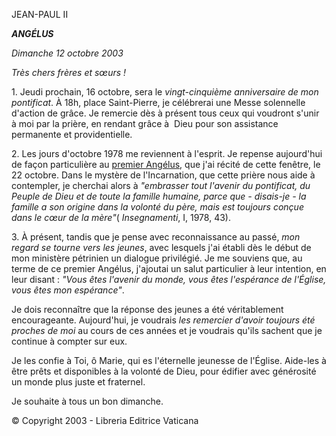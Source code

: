 JEAN-PAUL II

***ANGÉLUS***

*Dimanche* *12 octobre 2003*

*Très chers frères et sœurs !*

1. Jeudi prochain, 16 octobre, sera le *vingt-cinquième anniversaire de mon pontificat*. À 18h, place Saint-Pierre, je célébrerai une Messe solennelle d'action de grâce. Je remercie dès à présent tous ceux qui voudront s'unir à moi par la prière, en rendant grâce à  Dieu pour son assistance permanente et providentielle.

2. Les jours d'octobre 1978 me reviennent à l'esprit. Je repense aujourd'hui de façon particulière au [premier Angélus](http://w2.vatican.va/content/john-paul-ii/fr/angelus/1978/documents/hf_jp-ii_ang_19781022.html), que j'ai récité de cette fenêtre, le 22 octobre. Dans le mystère de l'Incarnation, que cette prière nous aide à contempler, je cherchai alors à *"embrasser tout l'avenir du pontificat, du Peuple de Dieu et de toute la famille humaine, parce que - disais-je - la famille a son origine dans la volonté du père, mais est toujours conçue dans le cœur de la mère"*( *Insegnamenti*, I, 1978, 43).

3. À présent, tandis que je pense avec reconnaissance au passé, *mon regard se tourne vers les jeunes*, avec lesquels j'ai établi dès le début de mon ministère pétrinien un dialogue privilégié. Je me souviens que, au terme de ce premier Angélus, j'ajoutai un salut particulier à leur intention, en leur disant : *"Vous êtes l'avenir du monde, vous êtes l'espérance de l'Église, vous êtes mon espérance"*.

Je dois reconnaître que la réponse des jeunes a été véritablement encourageante. Aujourd'hui, je voudrais *les remercier d'avoir toujours été proches de moi* au cours de ces années et je voudrais qu'ils sachent que je continue à compter sur eux.

Je les confie à Toi, ô Marie, qui es l'éternelle jeunesse de l'Église. Aide-les à être prêts et disponibles à la volonté de Dieu, pour édifier avec générosité un monde plus juste et fraternel.

Je souhaite à tous un bon dimanche.

© Copyright 2003 - Libreria Editrice Vaticana